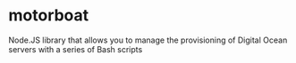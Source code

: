 motorboat
=========

Node.JS library that allows you to manage the provisioning of Digital Ocean servers with a series of Bash scripts
